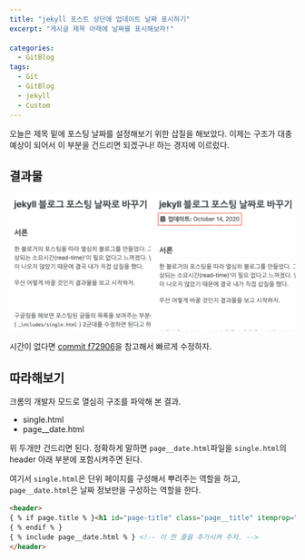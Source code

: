 ```yaml
---
title: "jekyll 포스트 상단에 업데이트 날짜 표시하기"
excerpt: "게시글 제목 아래에 날짜를 표시해보자!"

categories:
  - GitBlog
tags:
  - Git
  - GitBlog
  - jekyll
  - Custom
---  
```

오늘은 제목 밑에 포스팅 날짜를 설정해보기 위한 삽질을 해보았다. 이제는 구조가 대충 예상이 되어서 이 부분을 건드리면 되겠구나! 하는 경지에 이르렀다.

## 결과물

![2020-10-16-pageDate](https://raw.githubusercontent.com/heoseongh/heoseongh.github.io/main/assets/images/jekyll/2020-10-16-setting-pageDate.png)

시간이 없다면 [commit f72906](https://github.com/heoseongh/heoseongh.github.io/commit/f7290634095fb738e49c9c80f2de5c8d6a0ba5d3#diff-547ab8d2983a8826bba71ca77904355bbd8556fafa5ed274deaa975eb453763f)을 참고해서 빠르게 수정하자.

## 따라해보기

크롬의 개발자 모드로 열심히 구조를 파악해 본 결과.

* single.html
* page__date.html

위 두개만 건드리면 된다. 정확하게 말하면 `page__date.html`파일을 `single.html`의 header 아래 부분에 포함시켜주면 된다.

여기서 `single.html`은 단위 페이지를 구성해서 뿌려주는 역할을 하고, `page__date.html`은 날짜 정보만을 구성하는 역할을 한다.

```html
<header>
{ % if page.title % }<h1 id="page-title" class="page__title" itemprop="headline">{{ page.title | markdownify | remove: "<p>" | remove: "</p>" }}</h1>
{ % endif % }
{ % include page__date.html % }	<!-- 이 한 줄을 추가시켜 주자. -->
</header>
```